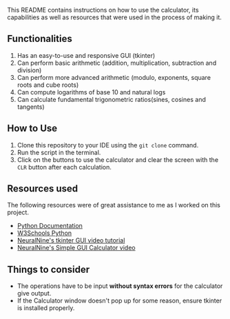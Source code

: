This README contains instructions on how to use the calculator, its capabilities as well as resources that were used in the process of making it.

## Functionalities
1. Has an easy-to-use and responsive GUI (tkinter)
2. Can perform basic arithmetic (addition, multiplication, subtraction and division)
3. Can perform more advanced arithmetic (modulo, exponents, square roots and cube roots)
4. Can compute logarithms of base 10 and natural logs
5. Can calculate fundamental trigonometric ratios(sines, cosines and tangents)

## How to Use
1. Clone this repository to your IDE using the `git clone` command.
2. Run the script in the terminal.
3. Click on the buttons to use the calculator and clear the screen with the `CLR` button after each calculation.

## Resources used
The following resources were of great assistance to me as I worked on this project.

- [Python Documentation](https://docs.python.org/)
- [W3Schools Python](https://www.w3schools.com/python/)
- [NeuralNine's tkinter GUI video tutorial](https://www.youtube.com/watch?v=ibf5cx221hk)
- [NeuralNine's Simple GUI Calculator video](https://www.youtube.com/watch?v=NzSCNjn4_RI)


## Things to consider
- The operations have to be input __**without syntax errors**__ for the calculator give output.
- If the Calculator window doesn't pop up for some reason, ensure tkinter is installed properly.